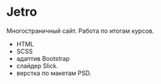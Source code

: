 # Jetro
Многостраничный сайт. Работа по итогам курсов.

- HTML 
- SCSS 
- адаптив Bootstrap 
- слайдер Slick.
- верстка по макетам PSD.
